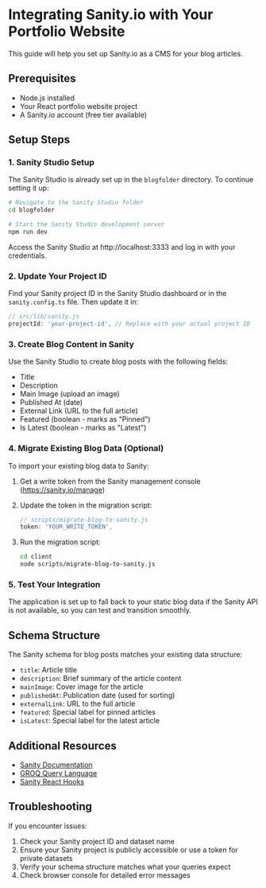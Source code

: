 # Integrating Sanity.io with Your Portfolio Website

This guide will help you set up Sanity.io as a CMS for your blog articles.

## Prerequisites

- Node.js installed
- Your React portfolio website project
- A Sanity.io account (free tier available)

## Setup Steps

### 1. Sanity Studio Setup

The Sanity Studio is already set up in the `blogfolder` directory. To continue setting it up:

```bash
# Navigate to the Sanity Studio folder
cd blogfolder

# Start the Sanity Studio development server
npm run dev
```

Access the Sanity Studio at http://localhost:3333 and log in with your credentials.

### 2. Update Your Project ID

Find your Sanity project ID in the Sanity Studio dashboard or in the `sanity.config.ts` file. Then update it in:

```javascript
// src/lib/sanity.js
projectId: 'your-project-id', // Replace with your actual project ID
```

### 3. Create Blog Content in Sanity

Use the Sanity Studio to create blog posts with the following fields:
- Title
- Description
- Main Image (upload an image)
- Published At (date)
- External Link (URL to the full article)
- Featured (boolean - marks as "Pinned")
- Is Latest (boolean - marks as "Latest")

### 4. Migrate Existing Blog Data (Optional)

To import your existing blog data to Sanity:

1. Get a write token from the Sanity management console (https://sanity.io/manage)
2. Update the token in the migration script:
   ```javascript
   // scripts/migrate-blog-to-sanity.js
   token: 'YOUR_WRITE_TOKEN',
   ```

3. Run the migration script:
   ```bash
   cd client
   node scripts/migrate-blog-to-sanity.js
   ```

### 5. Test Your Integration

The application is set up to fall back to your static blog data if the Sanity API is not available, so you can test and transition smoothly.

## Schema Structure

The Sanity schema for blog posts matches your existing data structure:

- `title`: Article title
- `description`: Brief summary of the article content
- `mainImage`: Cover image for the article
- `publishedAt`: Publication date (used for sorting)
- `externalLink`: URL to the full article
- `featured`: Special label for pinned articles
- `isLatest`: Special label for the latest article

## Additional Resources

- [Sanity Documentation](https://www.sanity.io/docs)
- [GROQ Query Language](https://www.sanity.io/docs/groq)
- [Sanity React Hooks](https://www.sanity.io/docs/react-hooks)

## Troubleshooting

If you encounter issues:

1. Check your Sanity project ID and dataset name
2. Ensure your Sanity project is publicly accessible or use a token for private datasets
3. Verify your schema structure matches what your queries expect
4. Check browser console for detailed error messages

